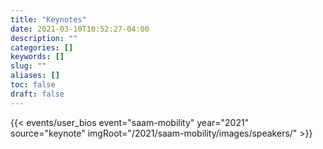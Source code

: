 ```yaml
---
title: "Keynotes"
date: 2021-03-10T10:52:27-04:00
description: ""
categories: []
keywords: []
slug: ""
aliases: []
toc: false
draft: false
---
```


{{< events/user_bios event="saam-mobility" year="2021" source="keynote" imgRoot="/2021/saam-mobility/images/speakers/" >}}